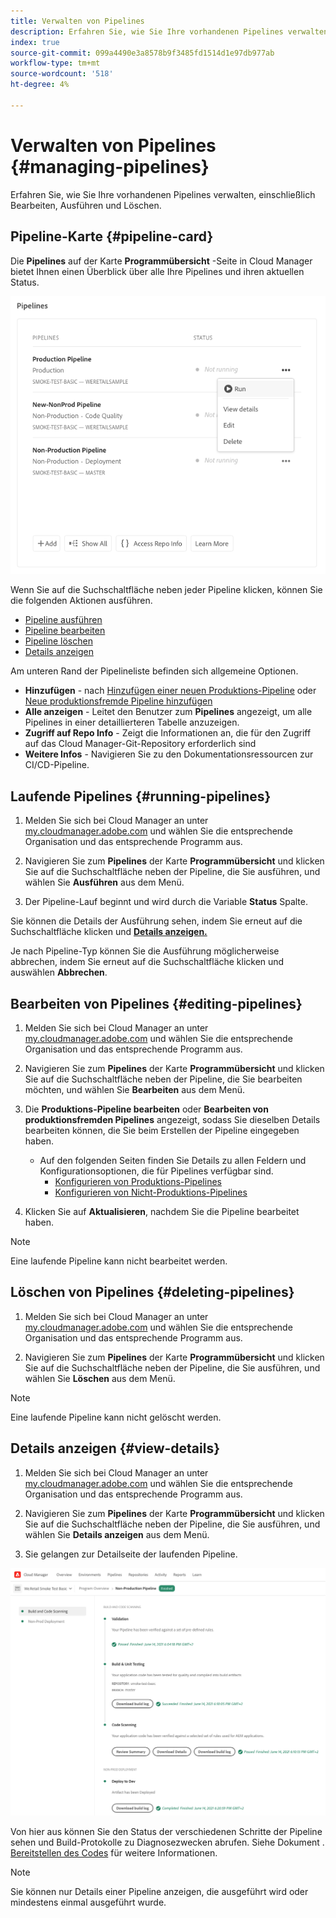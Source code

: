 ```yaml
---
title: Verwalten von Pipelines
description: Erfahren Sie, wie Sie Ihre vorhandenen Pipelines verwalten, einschließlich Bearbeiten, Ausführen und Löschen.
index: true
source-git-commit: 099a4490e3a8578b9f3485fd1514d1e97db977ab
workflow-type: tm+mt
source-wordcount: '518'
ht-degree: 4%

---
```



# Verwalten von Pipelines {#managing-pipelines}

Erfahren Sie, wie Sie Ihre vorhandenen Pipelines verwalten, einschließlich Bearbeiten, Ausführen und Löschen.

## Pipeline-Karte {#pipeline-card}

Die **Pipelines** auf der Karte **Programmübersicht** -Seite in Cloud Manager bietet Ihnen einen Überblick über alle Ihre Pipelines und ihren aktuellen Status.

![Pipelines-Karte in Cloud Manager](/help/using/assets/configure-pipelines/pipelines-card.png)

Wenn Sie auf die Suchschaltfläche neben jeder Pipeline klicken, können Sie die folgenden Aktionen ausführen.

* [Pipeline ausführen](#running-pipelines)
* [Pipeline bearbeiten](#editing-pipelines)
* [Pipeline löschen](#deleting-pipelines)
* [Details anzeigen](#view-details)

Am unteren Rand der Pipelineliste befinden sich allgemeine Optionen.

* **Hinzufügen** - nach [Hinzufügen einer neuen Produktions-Pipeline](configuring-production-pipelines.md) oder [Neue produktionsfremde Pipeline hinzufügen](configuring-non-production-pipelines.md)
* **Alle anzeigen** - Leitet den Benutzer zum **Pipelines** angezeigt, um alle Pipelines in einer detaillierteren Tabelle anzuzeigen.
* **Zugriff auf Repo Info** - Zeigt die Informationen an, die für den Zugriff auf das Cloud Manager-Git-Repository erforderlich sind
* **Weitere Infos** - Navigieren Sie zu den Dokumentationsressourcen zur CI/CD-Pipeline.

## Laufende Pipelines {#running-pipelines}

1. Melden Sie sich bei Cloud Manager an unter [my.cloudmanager.adobe.com](https://my.cloudmanager.adobe.com/) und wählen Sie die entsprechende Organisation und das entsprechende Programm aus.

1. Navigieren Sie zum **Pipelines** der Karte **Programmübersicht** und klicken Sie auf die Suchschaltfläche neben der Pipeline, die Sie ausführen, und wählen Sie **Ausführen** aus dem Menü.

1. Der Pipeline-Lauf beginnt und wird durch die Variable **Status** Spalte.

Sie können die Details der Ausführung sehen, indem Sie erneut auf die Suchschaltfläche klicken und **[Details anzeigen.](#view-details)**

Je nach Pipeline-Typ können Sie die Ausführung möglicherweise abbrechen, indem Sie erneut auf die Suchschaltfläche klicken und auswählen **Abbrechen**.

## Bearbeiten von Pipelines {#editing-pipelines}

1. Melden Sie sich bei Cloud Manager an unter [my.cloudmanager.adobe.com](https://my.cloudmanager.adobe.com/) und wählen Sie die entsprechende Organisation und das entsprechende Programm aus.

1. Navigieren Sie zum **Pipelines** der Karte **Programmübersicht** und klicken Sie auf die Suchschaltfläche neben der Pipeline, die Sie bearbeiten möchten, und wählen Sie **Bearbeiten** aus dem Menü.

1. Die **Produktions-Pipeline bearbeiten** oder **Bearbeiten von produktionsfremden Pipelines** angezeigt, sodass Sie dieselben Details bearbeiten können, die Sie beim Erstellen der Pipeline eingegeben haben.

   * Auf den folgenden Seiten finden Sie Details zu allen Feldern und Konfigurationsoptionen, die für Pipelines verfügbar sind.
      * [Konfigurieren von Produktions-Pipelines](configuring-production-pipelines.md)
      * [Konfigurieren von Nicht-Produktions-Pipelines](configuring-non-production-pipelines.md)

1. Klicken Sie auf **Aktualisieren**, nachdem Sie die Pipeline bearbeitet haben.

>[!NOTE]
>
>Eine laufende Pipeline kann nicht bearbeitet werden.

## Löschen von Pipelines {#deleting-pipelines}

1. Melden Sie sich bei Cloud Manager an unter [my.cloudmanager.adobe.com](https://my.cloudmanager.adobe.com/) und wählen Sie die entsprechende Organisation und das entsprechende Programm aus.

1. Navigieren Sie zum **Pipelines** der Karte **Programmübersicht** und klicken Sie auf die Suchschaltfläche neben der Pipeline, die Sie ausführen, und wählen Sie **Löschen** aus dem Menü.

>[!NOTE]
>
>Eine laufende Pipeline kann nicht gelöscht werden.

## Details anzeigen {#view-details}

1. Melden Sie sich bei Cloud Manager an unter [my.cloudmanager.adobe.com](https://my.cloudmanager.adobe.com/) und wählen Sie die entsprechende Organisation und das entsprechende Programm aus.

1. Navigieren Sie zum **Pipelines** der Karte **Programmübersicht** und klicken Sie auf die Suchschaltfläche neben der Pipeline, die Sie ausführen, und wählen Sie **Details anzeigen** aus dem Menü.

1. Sie gelangen zur Detailseite der laufenden Pipeline.

![Pipeline-Details](/help/using/assets/configure-pipelines/pipeline-running-details.png)

Von hier aus können Sie den Status der verschiedenen Schritte der Pipeline sehen und Build-Protokolle zu Diagnosezwecken abrufen. Siehe Dokument . [Bereitstellen des Codes](deploying-code.md) für weitere Informationen.

>[!NOTE]
>
>Sie können nur Details einer Pipeline anzeigen, die ausgeführt wird oder mindestens einmal ausgeführt wurde.
